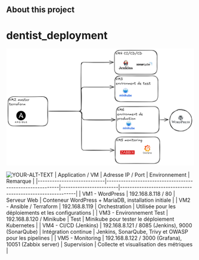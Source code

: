 ﻿## About this project

# dentist_deployment

![Infrastructure Diagram](infra.png)


<picture>
 <source media="(prefers-color-scheme: dark)" srcset="YOUR-DARKMODE-IMAGE">
 <source media="(prefers-color-scheme: light)" srcset="YOUR-LIGHTMODE-IMAGE">
 <img alt="YOUR-ALT-TEXT" src="YOUR-DEFAULT-IMAGE">
</picture>
| Application / VM           | Adresse IP / Port                                        | Environnement         | Remarque                                                  |
|----------------------------|----------------------------------------------------------|------------------------|-----------------------------------------------------------|
| VM1 - WordPress            | 192.168.8.118 / 80                                       | Serveur Web            | Conteneur WordPress + MariaDB, installation initiale      |
| VM2 - Ansible / Terraform  | 192.168.8.119                                            | Orchestration          | Utilisée pour les déploiements et les configurations      |
| VM3 - Environnement Test   | 192.168.8.120 / Minikube                                 | Test                   | Minikube pour tester le déploiement Kubernetes            |
| VM4 - CI/CD (Jenkins)      | 192.168.8.121 / 8085 (Jenkins), 9000 (SonarQube)         | Intégration continue   | Jenkins, SonarQube, Trivy et OWASP pour les pipelines     |
| VM5 - Monitoring           | 192.168.8.122 / 3000 (Grafana), 10051 (Zabbix server)    | Supervision            | Collecte et visualisation des métriques                   |

